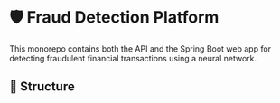 # 🛡️ Fraud Detection Platform

This monorepo contains both the API and the Spring Boot web app for detecting fraudulent financial transactions using a neural network.

## 📁 Structure

